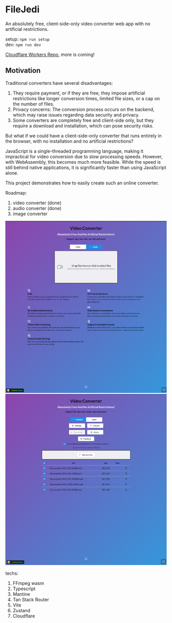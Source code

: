 # FileJedi

An absolutely free, client-side-only video converter web app with no artificial restrictions.

setup: `npm run setup`  
dev: `npm run dev`

[Cloudflare Workers Repo](https://github.com/tylim88/File-Jedi-Workers), more is coming!

## Motivation

Traditional converters have several disadvantages:

1. They require payment, or if they are free, they impose artificial restrictions like longer conversion times, limited file sizes, or a cap on the number of files.
2. Privacy concerns: The conversion process occurs on the backend, which may raise issues regarding data security and privacy.
3. Some converters are completely free and client-side only, but they require a download and installation, which can pose security risks.

But what if we could have a client-side-only converter that runs entirely in the browser, with no installation and no artificial restrictions?

JavaScript is a single-threaded programming language, making it impractical for video conversion due to slow processing speeds. However, with WebAssembly, this becomes much more feasible. While the speed is still behind native applications, it is significantly faster than using JavaScript alone.

This project demonstrates how to easily create such an online converter.

Roadmap:

1. video converter (done)
2. audio converter (done)
3. image converter

![homepage](./assets/homepage.png)  
![homepage2](./assets/homepage2.png)

techs:

1. FFmpeg wasm
2. Typescript
3. Mantine
4. Tan Stack Router
5. Vite
6. Zustand
7. Cloudflare
